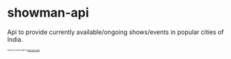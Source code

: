 # showman-api

Api to provide currently available/ongoing shows/events in popular cities of India.

<i style="font-size:4;">Source of all the data is <a href="https://in.bookmyshow.com/">Book My Show</a></i>
